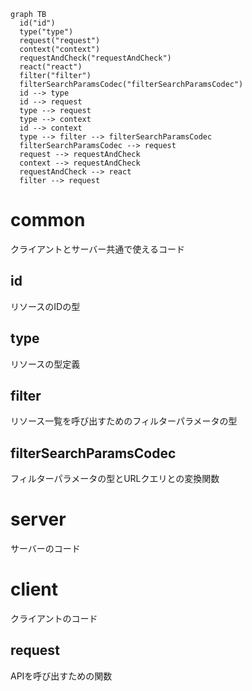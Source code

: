 ```mermaid
graph TB
  id("id")
  type("type")
  request("request")
  context("context")
  requestAndCheck("requestAndCheck")
  react("react")
  filter("filter")
  filterSearchParamsCodec("filterSearchParamsCodec")
  id --> type
  id --> request
  type --> request
  type --> context
  id --> context
  type --> filter --> filterSearchParamsCodec
  filterSearchParamsCodec --> request
  request --> requestAndCheck
  context --> requestAndCheck
  requestAndCheck --> react
  filter --> request
```

# common

クライアントとサーバー共通で使えるコード

## id

リソースのIDの型

## type

リソースの型定義

## filter

リソース一覧を呼び出すためのフィルターパラメータの型

## filterSearchParamsCodec

フィルターパラメータの型とURLクエリとの変換関数

# server

サーバーのコード

# client

クライアントのコード

## request

APIを呼び出すための関数

